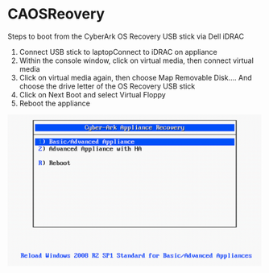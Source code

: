 # CAOSReovery
Steps to boot from the CyberArk OS Recovery USB stick via Dell iDRAC

1) Connect USB stick to laptopConnect to iDRAC on appliance
2) Within the console window, click on virtual media, then connect virtual media
3) Click on virtual media again, then choose Map Removable Disk…. And choose the drive letter of the OS Recovery USB stick
4) Click on Next Boot and select Virtual Floppy
5) Reboot the appliance

![ScreenShot](https://github.com/kevinelwell/CAOSRecovery/blob/master/CA%20OS%20Recovery.PNG)

